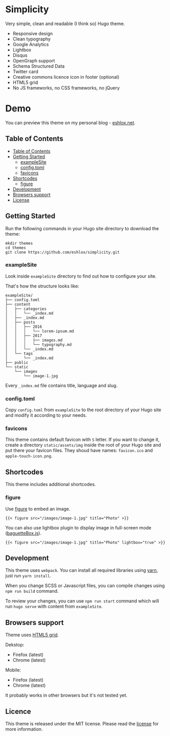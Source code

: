 # Simplicity

Very simple, clean and readable (I think so) Hugo theme.

- Responsive design
- Clean typography
- Google Analytics
- Lightbox
- Disqus
- OpenGraph support
- Schema Structured Data
- Twitter card
- Creative commons licence icon in footer (optional)
- HTML5 grid
- No JS frameworks, no CSS frameworks, no jQuery

# Demo

You can preview this theme on my personal blog - [eshlox.net](https://eshlox.net).

## Table of Contents

- [Table of Contents](#table-of-contents)
- [Getting Started](#getting-started)
	- [exampleSite](#examplesite)
	- [config.toml](#configtoml)
	- [favicons](#favicons)
- [Shortcodes](#shortcodes)
	- [figure](#figure)
- [Development](#development)
- [Browsers support](#browsers-support)
- [License](#license)

## Getting Started

Run the following commands in your Hugo site directory to download the theme:

```
mkdir themes
cd themes
git clone https://github.com/eshlox/simplicity.git
```

### exampleSite

Look inside `exampleSite` directory to find out how to configure your site.

That's how the structure looks like:

```
exampleSite/
├── config.toml
├── content
│   ├── categories
│   │   └── _index.md
│   ├── _index.md
│   ├── posts
│   │   ├── 2016
│   │   │   └── lorem-ipsum.md
│   │   ├── 2017
│   │   │   ├── images.md
│   │   │   └── typography.md
│   │   └── _index.md
│   └── tags
│       └── _index.md
├── public
└── static
    └── images
        └── image-1.jpg
```

Every `_index.md` file contains title, language and slug.

### config.toml

Copy `config.toml` from `exampleSite` to the root directory of your Hugo site and modify it according to your needs.

### favicons

This theme contains default favicon with `S` letter. If you want to change it, create a directory `static/assets/img` inside the root of your Hugo site and put there your favicon files. They shoud have names: `favicon.ico` and `apple-touch-icon.png`.

## Shortcodes

This theme includes additional shortcodes.

### figure

Use [figure](https://developer.mozilla.org/en-US/docs/Web/HTML/Element/figure) to embed an image.

```
{{< figure src="/images/image-1.jpg" title="Photo" >}}
```

You can also use lightbox plugin to display image in full-screen mode ([baguetteBox.js](https://github.com/feimosi/baguetteBox.js)).

```
{{< figure src="/images/image-1.jpg" title="Photo" lightbox="true" >}}
```

## Development

This theme uses `webpack`. You can install all required libraries using [yarn](https://github.com/yarnpkg/yarn), just run `yarn install`.

When you change SCSS or Javascript files, you can compile changes using `npm run build` command.

To review your changes, you can use `npm run start` command which will run `hugo serve` with content from `exampleSite`. 

## Browsers support

Theme uses [HTML5 grid](https://caniuse.com/#feat=css-grid).

Dekstop:

- Firefox (latest)
- Chrome (latest)

Mobile:

- Firefox (latest)
- Chrome (latest)

It probably works in other browsers but it's not tested yet.

## Licence

This theme is released under the MIT license. Please read the [license](https://github.com/eshlox/simplicity/blob/master/LICENSE) for more information.
